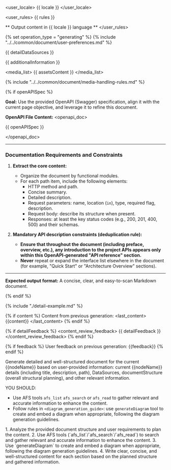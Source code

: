 <user_locale>
{{ locale }}
</user_locale>


<user_rules>
{{ rules }}

** Output content in {{ locale }} language **
</user_rules>


{% set operation_type = "generating" %}
{% include "../../common/document/user-preferences.md" %}


<datasources>
{{ detailDataSources }}

{{ additionalInformation }}

<media_list>
{{ assetsContent }}
</media_list>

{% include "../../common/document/media-handling-rules.md" %}

</datasources>

{% if openAPISpec %}
<openapi>

**Goal:** Use the provided OpenAPI (Swagger) specification, align it with the current page objective, and leverage it to refine this document.

**OpenAPI File Content:** 
<openapi_doc>

{{ openAPISpec }}

</openapi_doc>

---

### **Documentation Requirements and Constraints**

1.  **Extract the core content:**
    * Organize the document by functional modules.
    * For each path item, include the following elements:
        * HTTP method and path.
        * Concise summary.
        * Detailed description.
        * Request parameters: name, location (`in`), type, required flag, description.
        * Request body: describe its structure when present.
        * Responses: at least the key status codes (e.g., 200, 201, 400, 500) and their schemas.

2.  **Mandatory API description constraints (deduplication rule):**
    * **Ensure that throughout the document (including preface, overview, etc.), any introduction to the project APIs appears only within this OpenAPI-generated "API reference" section.**
    * **Never** repeat or expand the interface list elsewhere in the document (for example, "Quick Start" or "Architecture Overview" sections).

---

**Expected output format:** A concise, clear, and easy-to-scan Markdown document.

</openapi>
{% endif %}


{% include "./detail-example.md" %}


{% if content %}
Content from previous generation:
<last_content>
{{content}}
</last_content>
{% endif %}


{% if detailFeedback %}
<content_review_feedback>
{{ detailFeedback }}
</content_review_feedback>
{% endif %}


{% if feedback %}
User feedback on previous generation:
<feedback>
{{feedback}}
</feedback>
{% endif %}


<instructions>
Generate detailed and well-structured document for the current {{nodeName}} based on user-provided information: current {{nodeName}} details (including title, description, path), DataSources, documentStructure (overall structural planning), and other relevant information.

YOU SHOULD:
- Use AFS tools `afs_list` `afs_search` or `afs_read` to gather relevant and accurate information to enhance the content.
- Follow rules in `<diagram_generation_guide>`: use `generateDiagram` tool to create and embed a diagram when appropriate, following the diagram generation guidelines.

<steps>
1. Analyze the provided document structure and user requirements to plan the content.
2. Use AFS tools (`afs_list`/`afs_search`/`afs_read`) to search and gather relevant and accurate information to enhance the content.
3. Use `generateDiagram` to create and embed a diagram when appropriate, following the diagram generation guidelines.
4. Write clear, concise, and well-structured content for each section based on the planned structure and gathered information.
</steps>
</instructions>

